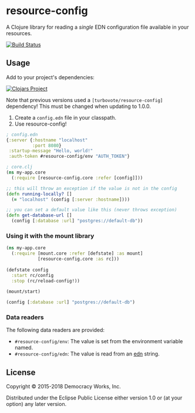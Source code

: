 # resource-config

A Clojure library for reading a *single* EDN configuration file
available in your resources.

[![Build Status](https://travis-ci.com/democracyworks/resource-config.svg?branch=master)](https://travis-ci.com/democracyworks/resource-config)

## Usage

Add to your project's dependencies:

[![Clojars Project](https://img.shields.io/clojars/v/democracyworks/resource-config.svg)](https://clojars.org/democracyworks/resource-config)

Note that previous versions used a `[turbovote/resource-config]` dependency! This must be changed when updating to 1.0.0.

1. Create a `config.edn` file in your classpath.
2. Use resource-config!

```clojure
; config.edn
{:server {:hostname "localhost"
          :port 8080}
 :startup-message "Hello, world!"
 :auth-token #resource-config/env "AUTH_TOKEN"}
```

```clojure
; core.clj
(ns my-app.core
  (:require [resource-config.core :refer [config]]))

;; this will throw an exception if the value is not in the config
(defn running-locally? []
  (= "localhost" (config [:server :hostname])))

;; you can set a default value like this (never throws exception)
(defn get-database-url []
  (config [:database :url] "postgres://default-db"))
```

### Using it with the mount library

```clojure
(ns my-app.core
  (:require [mount.core :refer [defstate] :as mount]
            [resource-config.core :as rc]))
  
(defstate config
  :start rc/config
  :stop (rc/reload-config!))
  
(mount/start)

(config [:database :url] "postgres://default-db")
```

### Data readers

The following data readers are provided:

* `#resource-config/env`: The value is set from the environment
  variable named.
* `#resource-config/edn`: The value is read from an [edn][edn] string.

[edn]: https://github.com/edn-format/edn

## License

Copyright © 2015-2018 Democracy Works, Inc.

Distributed under the Eclipse Public License either version 1.0 or (at
your option) any later version.
